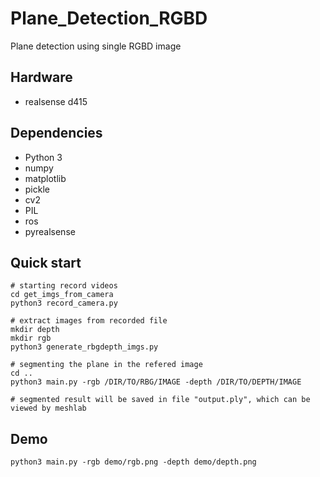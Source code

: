 # Plane_Detection_RGBD
Plane detection using single RGBD image

## Hardware
* realsense d415

## Dependencies
* Python 3
* numpy
* matplotlib
* pickle
* cv2
* PIL
* ros
* pyrealsense

## Quick start
```
# starting record videos
cd get_imgs_from_camera
python3 record_camera.py

# extract images from recorded file
mkdir depth
mkdir rgb
python3 generate_rbgdepth_imgs.py

# segmenting the plane in the refered image
cd ..
python3 main.py -rgb /DIR/TO/RBG/IMAGE -depth /DIR/TO/DEPTH/IMAGE

# segmented result will be saved in file "output.ply", which can be viewed by meshlab
```
## Demo
```
python3 main.py -rgb demo/rgb.png -depth demo/depth.png
```
